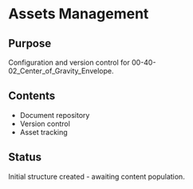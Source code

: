 # Assets Management

## Purpose
Configuration and version control for 00-40-02_Center_of_Gravity_Envelope.

## Contents
- Document repository
- Version control
- Asset tracking

## Status
Initial structure created - awaiting content population.
